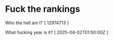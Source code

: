 # Fuck the rankings

Who the hell am I?
{ 12974713 }

What fucking year is it?
[ 2025-04-02T01:50:00Z ]
